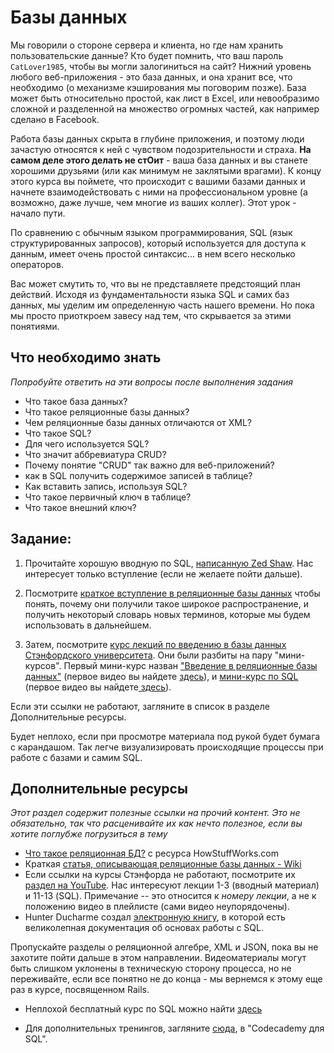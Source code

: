 # Базы данных
<!-- *...* -->

Мы говорили о стороне сервера и клиента, но где нам хранить пользовательские данные? Кто будет помнить, что ваш пароль `CatLover1985`, чтобы вы могли залогиниться на сайт? Нижний уровень любого веб-приложения - это база данных, и она хранит все, что необходимо (о механизме кэширования мы поговорим позже). База может быть относительно простой, как лист в Excel, или невообразимо сложной и разделенной на множество огромных частей, как например сделано в Facebook.

Работа базы данных скрыта в глубине приложения, и поэтому люди зачастую относятся к ней с чувством подозрительности и страха. **На самом деле этого делать не стОит** - ваша база данных и вы станете хорошими друзьями (или как минимум не заклятыми врагами). К концу этого курса вы поймете, что происходит с вашими базами данных и начнете взаимодействовать с ними на профессиональном уровне (а возможно, даже лучше, чем многие из ваших коллег). Этот урок - начало пути.

По сравнению с обычным языком программирования, SQL (язык структурированных запросов), который используется для доступа к данным, имеет очень простой синтаксис... в нем всего несколько операторов.

Вас может смутить то, что вы не представляете предстоящий план действий. Исходя из фундаментальности языка SQL и самих баз данных, мы уделим им определенную часть нашего времени. Но пока мы просто приоткроем завесу над тем, что скрывается за этими понятиями.

## Что необходимо знать

*Попробуйте ответить на эти вопросы после выполнения задания*

* Что такое база данных?
* Что такое реляционные базы данных?
* Чем реляционные базы данных отличаются от XML?
* Что такое SQL?
* Для чего используется SQL?
* Что значит аббревиатура CRUD?
* Почему понятие "CRUD" так важно для веб-приложений?
* как в SQL получить содержимое записей в таблице?
* Как вставить запись, используя SQL?
* Что такое первичный ключ в таблице?
* Что такое внешний ключ?

## Задание:
1. Прочитайте хорошую вводную по SQL, [написанную Zed Shaw](http://sql.learncodethehardway.org/book/introduction.html). Нас интересует только вступление (если не желаете пойти дальше).

2. Посмотрите [краткое вступление в реляционные базы данных](http://www.youtube.com/watch?v=z2kbsG8zsLM) чтобы понять, почему они получили такое широкое распространение, и получить некоторый словарь новых терминов, которые мы будем использовать в дальнейшем.

3. Затем, посмотрите [курс лекций по введению в базы данных Стэнфордского университета](https://class.stanford.edu/courses/DB/2014/SelfPaced/about). Они были разбиты на пару "мини-курсов". Первый мини-курс назван ["Введение в реляционные базы данных"](https://class.stanford.edu/courses/DB/RDB/SelfPaced/about) (первое видео вы найдете [здесь](https://class.stanford.edu/courses/DB/RDB/SelfPaced/courseware/ch-introduction/seq-vid-introduction/)), и [мини-курс по SQL](https://class.stanford.edu/courses/DB/SQL/SelfPaced/about) (первое видео вы найдете[ здесь](https://class.stanford.edu/courses/DB/SQL/SelfPaced/courseware/ch-sql/seq-vid-introduction_to_sql/)).

Если эти ссылки не работают, загляните в список в разделе Дополнительные ресурсы.

Будет неплохо, если при просмотре материала под рукой будет бумага с карандашом. Так легче визуализировать происходящие процессы при работе с базами и самим SQL.

## Дополнительные ресурсы

*Этот раздел содержит полезные ссылки на прочий контент. Это не обязательно, так что расценивайте их как нечто полезное, если вы хотите поглубже погрузиться в тему*


* [Что такое реляционная БД?](http://computer.howstuffworks.com/question599.htm) с ресурса HowStuffWorks.com
* Краткая [статья, описывающая реляционные базы данных - Wiki](http://simple.wikipedia.org/wiki/Relational_database)
* Если ссылки на курсы Стэнфорда не работают, посмотрите их [раздел на YouTube](https://www.youtube.com/playlist?list=PL6hGtHedy2Z4EkgY76QOcueU8lAC4o6c3). Нас интересуют лекции 1-3 (вводный материал) и 11-13 (SQL). Примечание -- это относится к *номеру лекции*, а не к положению видео в плейлисте (сами видео неупорядочены).
* Hunter Ducharme создал [электронную книгу](http://hgducharme.gitbooks.io/sql-basics/), в которой есть великолепная документация об основах работы с SQL.

 Пропускайте разделы о реляционной алгебре, XML и JSON, пока вы не захотите пойти дальше в этом направлении. Видеоматериалы могут быть слишком уклонены в техническую сторону процесса, но не переживайте, если все понятно не до конца - мы вернемся к этому еще раз в курсе, посвященном Rails.

* Неплохой бесплатный курс по SQL можно найти [здесь](https://www.codeschool.com/courses/try-sql)

* Для дополнительных тренингов, загляните [сюда](http://www.sqlteaching.com), в "Codecademy для SQL".
